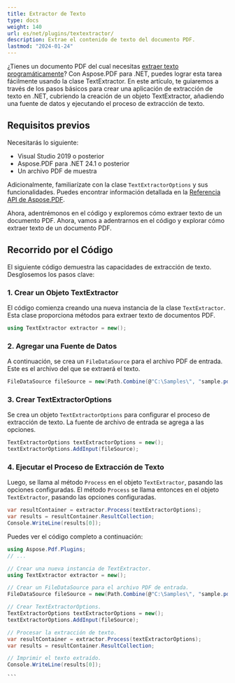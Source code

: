 ```yaml
---
title: Extractor de Texto
type: docs
weight: 140
url: es/net/plugins/textextractor/
description: Extrae el contenido de texto del documento PDF.
lastmod: "2024-01-24"
---
```


¿Tienes un documento PDF del cual necesitas [extraer texto programáticamente](https://products.aspose.org/pdf/net/text-extractor/)? Con Aspose.PDF para .NET, puedes lograr esta tarea fácilmente usando la clase TextExtractor. En este artículo, te guiaremos a través de los pasos básicos para crear una aplicación de extracción de texto en .NET, cubriendo la creación de un objeto TextExtractor, añadiendo una fuente de datos y ejecutando el proceso de extracción de texto.

## Requisitos previos

Necesitarás lo siguiente:

* Visual Studio 2019 o posterior
* Aspose.PDF para .NET 24.1 o posterior
* Un archivo PDF de muestra

Adicionalmente, familiarízate con la clase `TextExtractorOptions` y sus funcionalidades. Puedes encontrar información detallada en la [Referencia API de Aspose.PDF](https://reference.aspose.com/pdf/net/aspose.pdf/TextExtractorOptions/).

Ahora, adentrémonos en el código y exploremos cómo extraer texto de un documento PDF.
Ahora, vamos a adentrarnos en el código y explorar cómo extraer texto de un documento PDF.

## Recorrido por el Código

El siguiente código demuestra las capacidades de extracción de texto. Desglosemos los pasos clave:

### 1. Crear un Objeto TextExtractor

El código comienza creando una nueva instancia de la clase `TextExtractor`. Esta clase proporciona métodos para extraer texto de documentos PDF.

```csharp
using TextExtractor extractor = new();
```

### 2. Agregar una Fuente de Datos

A continuación, se crea un `FileDataSource` para el archivo PDF de entrada. Este es el archivo del que se extraerá el texto.

```csharp
FileDataSource fileSource = new(Path.Combine(@"C:\Samples\", "sample.pdf"));
```

### 3. Crear TextExtractorOptions

Se crea un objeto `TextExtractorOptions` para configurar el proceso de extracción de texto. La fuente de archivo de entrada se agrega a las opciones.

```csharp
TextExtractorOptions textExtractorOptions = new();
textExtractorOptions.AddInput(fileSource);
```

### 4. Ejecutar el Proceso de Extracción de Texto

Luego, se llama al método `Process` en el objeto `TextExtractor`, pasando las opciones configuradas.
El método `Process` se llama entonces en el objeto `TextExtractor`, pasando las opciones configuradas.

```csharp
var resultContainer = extractor.Process(textExtractorOptions);
var results = resultContainer.ResultCollection;
Console.WriteLine(results[0]);
```

Puedes ver el código completo a continuación:

``````cs
using Aspose.Pdf.Plugins;
// ...

// Crear una nueva instancia de TextExtractor.
using TextExtractor extractor = new();

// Crear un FileDataSource para el archivo PDF de entrada.
FileDataSource fileSource = new(Path.Combine(@"C:\Samples\", "sample.pdf"));

// Crear TextExtractorOptions.
TextExtractorOptions textExtractorOptions = new();
textExtractorOptions.AddInput(fileSource);

// Procesar la extracción de texto.
var resultContainer = extractor.Process(textExtractorOptions);
var results = resultContainer.ResultCollection;

// Imprimir el texto extraído.
Console.WriteLine(results[0]);

```

